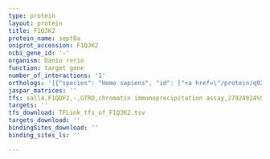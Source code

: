```yaml
---
type: protein
layout: protein
title: F1QJK2
protein_name: sept8a
uniprot_accession: F1QJK2
ncbi_gene_id: '-'
organism: Danio rerio
function: target gene
number_of_interactions: '1'
orthologs: '[{"species": "Homo sapiens", "id": ["<a href=\"/protein/q92599\">Q92599</a>"]}, {"species": "Mus musculus", "id": ["<a href=\"/protein/q8chh9\">Q8CHH9</a>"]}, {"species": "Rattus norvegicus", "id": ["A0A0G2K7G7"]}, {"species": "Drosophila melanogaster", "id": ["<a href=\"/protein/p54359\">P54359</a>"]}, {"species": "Caenorhabditis elegans", "id": ["<a href=\"/protein/q8i4c9\">Q8I4C9</a>"]}]'
jaspar_matrices: ''
tfs: sall4,F1QDF2,-,GTRD,chromatin immunoprecipitation assay,27924024%5Buid%5D,No
targets: ''
tfs_download: TFLink_tfs_of_F1QJK2.tsv
targets_download: ''
bindingSites_download: ''
binding_sites_ls: ''

---
```

